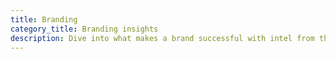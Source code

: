 ```yaml
---
title: Branding
category_title: Branding insights
description: Dive into what makes a brand successful with intel from the brainwaves of our creatives.
---
```

